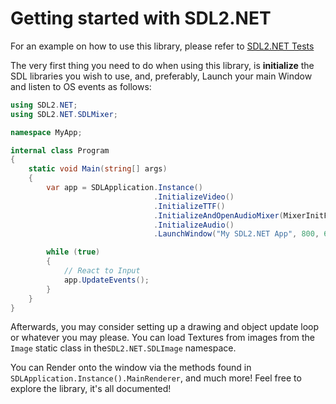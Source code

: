 # Getting started with SDL2.NET

For an example on how to use this library, please refer to [SDL2.NET Tests](https://github.com/DiegoG1019/SDL2.NET/tree/main/SDL2.NET%20Tests)

The very first thing you need to do when using this library, is **initialize** the SDL libraries you wish to use, and, preferably, Launch your main Window and listen to OS events as follows:

```C#
using SDL2.NET;
using SDL2.NET.SDLMixer;

namespace MyApp;

internal class Program
{
    static void Main(string[] args)
    {
        var app = SDLApplication.Instance()
                                .InitializeVideo()
                                .InitializeTTF()
                                .InitializeAndOpenAudioMixer(MixerInitFlags.MP3)
                                .InitializeAudio()
                                .LaunchWindow("My SDL2.NET App", 800, 600);

        while (true)
        {
            // React to Input
            app.UpdateEvents();
        } 
    }
}
```

Afterwards, you may consider setting up a drawing and object update loop or whatever you may please. You can load Textures from images from the `Image` static class in the`SDL2.NET.SDLImage` namespace.

You can Render onto the window via the methods found in `SDLApplication.Instance().MainRenderer`, and much more! Feel free to explore the library, it's all documented!